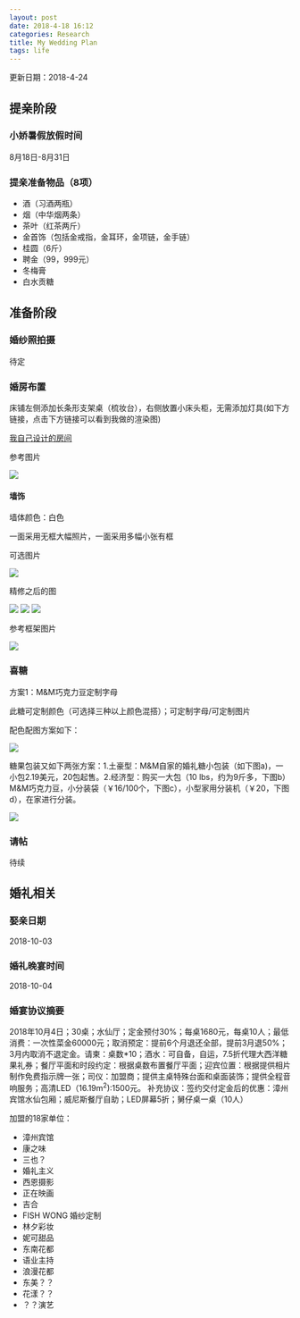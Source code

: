 ```yaml
---
layout: post
date: 2018-4-18 16:12
categories: Research
title: My Wedding Plan
tags: life
---
```

更新日期：2018-4-24

## 提亲阶段

### 小娇暑假放假时间

8月18日-8月31日

### 提亲准备物品（8项）

- 酒（习酒两瓶）
- 烟（中华烟两条）
- 茶叶（红茶两斤）
- 金首饰（包括金戒指，金耳环，金项链，金手链）
- 桂圆（6斤）
- 聘金（99，999元）
- 冬梅膏
- 白水贡糖

## 准备阶段

### 婚纱照拍摄

待定

### 婚房布置

床铺左侧添加长条形支架桌（梳妆台），右侧放置小床头柜，无需添加灯具(如下方链接，点击下方链接可以看到我做的渲染图)

[我自己设计的房间](http://t.cn/Ru5Cysr)

参考图片

![](\image\MyWedding\01.jpg)


#### 墙饰

墙体颜色：白色

一面采用无框大幅照片，一面采用多幅小张有框

可选图片

![](\image\MyWedding\08_1.jpg)

精修之后的图

![](\image\MyWedding\08_recompress.jpg)
![](\image\MyWedding\09_recompress.jpg)
![](\image\MyWedding\10_recompress.jpg)

参考框架图片

![](\image\MyWedding\05.jpg)

### 喜糖

方案1：M&M巧克力豆定制字母

此糖可定制颜色（可选择三种以上颜色混搭）；可定制字母/可定制图片

配色配图方案如下：

![](\image\MyWedding\07.jpg)

糖果包装又如下两张方案：1.土豪型：M&M自家的婚礼糖小包装（如下图a)，一小包2.19美元，20包起售。2.经济型：购买一大包（10 lbs，约为9斤多，下图b）M&M巧克力豆，小分装袋（￥16/100个，下图c），小型家用分装机（￥20，下图d），在家进行分装。

![](\image\MyWedding\Candy04.jpg)

### 请帖

待续

## 婚礼相关

### 娶亲日期

2018-10-03

### 婚礼晚宴时间

2018-10-04

### 婚宴协议摘要

2018年10月4日；30桌；水仙厅；定金预付30%；每桌1680元，每桌10人；最低消费：一次性菜金60000元；取消预定：提前6个月退还全部，提前3月退50%；3月内取消不退定金。请柬：桌数*10；酒水：可自备，自运，7.5折代理大西洋糖果礼券；餐厅平面和时段约定：根据桌数布置餐厅平面；迎宾位置：根据提供相片制作免费指示牌一张；司仪：加盟商；提供主桌特殊台面和桌面装饰；提供全程音响服务；高清LED（16.19m<sup>2</sup>):1500元。
补充协议：签约交付定金后的优惠：漳州宾馆水仙包厢；威尼斯餐厅自助；LED屏幕5折；舅仔桌一桌（10人）

加盟的18家单位：
- 漳州宾馆
- 康之味
- 三也？
- 婚礼主义
- 西恩摄影
- 正在映画
- 吉合
- FISH WONG 婚纱定制
- 林夕彩妆
- 妮可甜品
- 东南花都
- 语业主持
- 浪漫花都
- 东美？？
- 花漾？？
- ？？演艺
